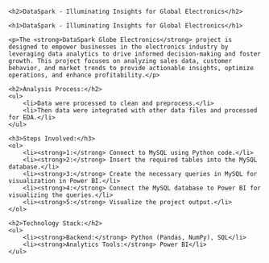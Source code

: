 
    <h2>DataSpark - Illuminating Insights for Global Electronics</h2>

    <h1>DataSpark - Illuminating Insights for Global Electronics</h1>

    <p>The <strong>DataSpark Globe Electronics</strong> project is designed to empower businesses in the electronics industry by leveraging data analytics to drive informed decision-making and foster growth. This project focuses on analyzing sales data, customer behavior, and market trends to provide actionable insights, optimize operations, and enhance profitability.</p>

    <h2>Analysis Process:</h2>
    <ul>
        <li>Data were processed to clean and preprocess.</li>
        <li>Then data were integrated with other data files and processed for EDA.</li>
    </ul>

    <h3>Steps Involved:</h3>
    <ol>
        <li><strong>1:</strong> Connect to MySQL using Python code.</li>
        <li><strong>2:</strong> Insert the required tables into the MySQL database.</li>
        <li><strong>3:</strong> Create the necessary queries in MySQL for visualization in Power BI.</li>
        <li><strong>4:</strong> Connect the MySQL database to Power BI for visualizing the queries.</li>
        <li><strong>5:</strong> Visualize the project output.</li>
    </ol>

    <h2>Technology Stack:</h2>
    <ul>
        <li><strong>Backend:</strong> Python (Pandas, NumPy), SQL</li>
        <li><strong>Analytics Tools:</strong> Power BI</li>
    </ul>







